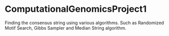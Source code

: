 # ComputationalGenomicsProject1
Finding the consensus string using various algorithms. Such as Randomized Motif Search, Gibbs Sampler and Median String algorithm.
